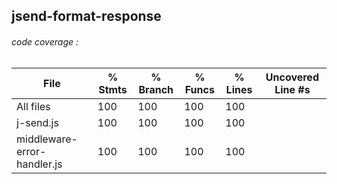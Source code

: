 ## jsend-format-response




###### code coverage :

File                         |  % Stmts | % Branch |  % Funcs |  % Lines | Uncovered Line #s |
-----------------------------|----------|----------|----------|----------|-------------------|
All files                    |      100 |      100 |      100 |      100 |                   |
 j-send.js                   |      100 |      100 |      100 |      100 |                   |
 middleware-error-handler.js |      100 |      100 |      100 |      100 |                   |

